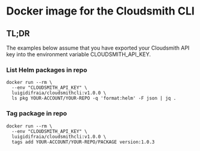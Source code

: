 # Docker image for the Cloudsmith CLI

## TL;DR

The examples below assume that you have exported your Cloudsmith API key into the environment variable CLOUDSMITH_API_KEY.

### List Helm packages in repo

```
docker run --rm \
  --env "CLOUDSMITH_API_KEY" \
  luigidifraia/cloudsmithcli:v1.0.0 \
  ls pkg YOUR-ACCOUNT/YOUR-REPO -q 'format:helm' -F json | jq .
```

### Tag package in repo

```
docker run --rm \
  --env "CLOUDSMITH_API_KEY" \
  luigidifraia/cloudsmithcli:v1.0.0 \
  tags add YOUR-ACCOUNT/YOUR-REPO/PACKAGE version:1.0.3
```
